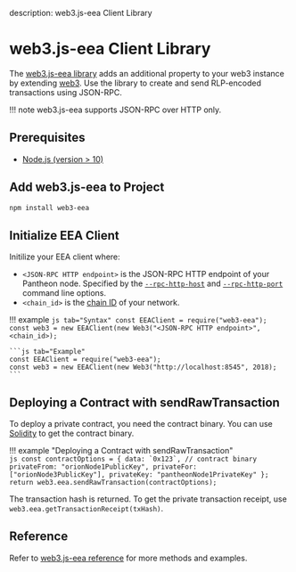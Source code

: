 description: web3.js-eea Client Library 
<!--- END of page meta data -->

# web3.js-eea Client Library

The [web3.js-eea library](https://github.com/PegaSysEng/eeajs) adds an additional property to your web3 
instance by extending [web3](https://github.com/ethereum/web3.js/). Use the library to create and send 
RLP-encoded transactions using JSON-RPC.

!!! note
    web3.js-eea supports JSON-RPC over HTTP only. 

## Prerequisites

- [Node.js (version > 10)](https://nodejs.org/en/download/)  

## Add web3.js-eea to Project 

```bash
npm install web3-eea
```

## Initialize EEA Client 

Initilize your EEA client where: 

* `<JSON-RPC HTTP endpoint>` is the JSON-RPC HTTP endpoint of your Pantheon node. Specified by the 
[`--rpc-http-host`](../../Reference/Pantheon-CLI-Syntax.md#rpc-http-host) and [`--rpc-http-port`](../../Reference/Pantheon-CLI-Syntax.md#rpc-http-port) 
command line options.
* `<chain_id>` is the [chain ID](../../Configuring-Pantheon/NetworkID-And-ChainID.md) of your network. 

!!! example
    ```js tab="Syntax"
    const EEAClient = require("web3-eea");
    const web3 = new EEAClient(new Web3("<JSON-RPC HTTP endpoint>", <chain_id>);
    ```
    
    ```js tab="Example"
    const EEAClient = require("web3-eea");
    const web3 = new EEAClient(new Web3("http://localhost:8545", 2018);
    ```

## Deploying a Contract with sendRawTransaction 

To deploy a private contract, you need the contract binary. You can use [Solidity](https://solidity.readthedocs.io/en/develop/using-the-compiler.html)
to get the contract binary. 

!!! example "Deploying a Contract with sendRawTransaction"  
    ```js
    const contractOptions = {
      data: `0x123`, // contract binary
      privateFrom: "orionNode1PublicKey",
      privateFor: ["orionNode3PublicKey"],
      privateKey: "pantheonNode1PrivateKey"
    };
    return web3.eea.sendRawTransaction(contractOptions);
    ```

The transaction hash is returned. To get the private transaction receipt, use `web3.eea.getTransactionReceipt(txHash)`. 

## Reference 

Refer to [web3.js-eea reference](../../Reference/web3js-eea-Methods.md) for more methods and examples. 